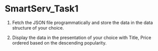 # SmartServ_Task1
1. Fetch the JSON file programmatically and store the data in the data structure of your choice. 

2. Display the data in the presentation of your choice with Title, Price ordered based on the descending popularity.
